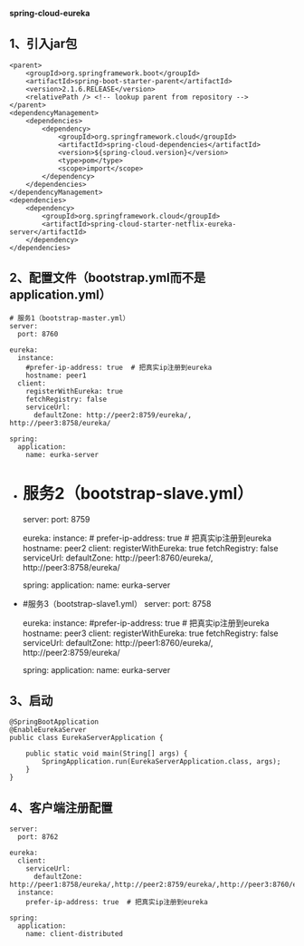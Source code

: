 **spring-cloud-eureka**

1、引入jar包
- 
    <parent>
        <groupId>org.springframework.boot</groupId>
        <artifactId>spring-boot-starter-parent</artifactId>
        <version>2.1.6.RELEASE</version>
        <relativePath /> <!-- lookup parent from repository -->
    </parent>
    <dependencyManagement>
        <dependencies>
            <dependency>
                <groupId>org.springframework.cloud</groupId>
                <artifactId>spring-cloud-dependencies</artifactId>
                <version>${spring-cloud.version}</version>
                <type>pom</type>
                <scope>import</scope>
            </dependency>
        </dependencies>
    </dependencyManagement>
    <dependencies>
        <dependency>
            <groupId>org.springframework.cloud</groupId>
            <artifactId>spring-cloud-starter-netflix-eureka-server</artifactId>
        </dependency>
    </dependencies>
    
2、配置文件（bootstrap.yml而不是application.yml）
-
    # 服务1（bootstrap-master.yml）
    server:
      port: 8760
    
    eureka:
      instance:
        #prefer-ip-address: true  # 把真实ip注册到eureka
        hostname: peer1
      client:
        registerWithEureka: true
        fetchRegistry: false
        serviceUrl:
          defaultZone: http://peer2:8759/eureka/, http://peer3:8758/eureka/
    
    spring:
      application:
        name: eurka-server
        
-       
    # 服务2（bootstrap-slave.yml）   
     server:
       port: 8759
     
     eureka:
       instance:
        # prefer-ip-address: true  # 把真实ip注册到eureka
         hostname: peer2
       client:
         registerWithEureka: true
         fetchRegistry: false
         serviceUrl:
           defaultZone: http://peer1:8760/eureka/, http://peer3:8758/eureka/
     
     spring:
       application:
         name: eurka-server
   
-
    #服务3（bootstrap-slave1.yml）
    server:
      port: 8758
    
    eureka:
      instance:
        #prefer-ip-address: true  # 把真实ip注册到eureka
        hostname: peer3
      client:
        registerWithEureka: true
        fetchRegistry: false
        serviceUrl:
          defaultZone: http://peer1:8760/eureka/, http://peer2:8759/eureka/
    
    spring:
      application:
        name: eurka-server
        
3、启动
-
    @SpringBootApplication
    @EnableEurekaServer
    public class EurekaServerApplication {
    
        public static void main(String[] args) {
            SpringApplication.run(EurekaServerApplication.class, args);
        }
    }
    
    
4、客户端注册配置
-
    server:
      port: 8762
    
    eureka:
      client:
        serviceUrl:
          defaultZone: http://peer1:8758/eureka/,http://peer2:8759/eureka/,http://peer3:8760/eureka/
      instance:
        prefer-ip-address: true  # 把真实ip注册到eureka
    
    spring:
      application:
        name: client-distributed
    
    